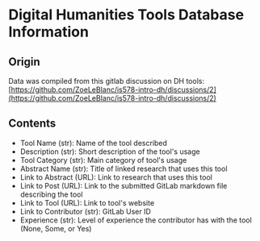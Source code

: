 # Digital Humanities Tools Database Information

## Origin
Data was compiled from this gitlab discussion on DH tools: [https://github.com/ZoeLeBlanc/is578-intro-dh/discussions/2](https://github.com/ZoeLeBlanc/is578-intro-dh/discussions/2)

## Contents
- Tool Name (str): Name of the tool described
- Description (str): Short description of the tool's usage
- Tool Category (str): Main category of tool's usage
- Abstract Name (str): Title of linked research that uses this tool
- Link to Abstract (URL): Link to research that uses this tool
- Link to Post (URL): Link to the submitted GitLab markdown file describing the tool
- Link to Tool (URL): Link to tool's website
- Link to Contributor (str): GitLab User ID
- Experience (str): Level of experience the contributor has with the tool (None, Some, or Yes)